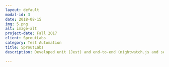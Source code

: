```yaml
---
layout: default
modal-id: 3
date: 2018-08-15
img: 5.png
alt: image-alt
project-date: Fall 2017
client: SproutLabs
category: Test Automation
title: SproutLabs
description: Developed unit (Jest) and end-to-end (nightwatch.js and selenium) test suites for the SproutLabs VueJS web application.

---
```

